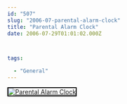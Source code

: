 ```yaml
---
id: "507"
slug: "2006-07-parental-alarm-clock"
title: "Parental Alarm Clock"
date: 2006-07-29T01:01:02.000Z



tags:

  - "General"
---
```

<div class="sqs-html-content">
  <div style="float: left; margin-right: 10px; margin-bottom: 10px;"> <a href="http://www.flickr.com/photos/mclazarus/200765608/" title="Parental Alarm Clock"><img src="http://static.flickr.com/64/200765608_72b3c3fd65_m.jpg" alt="Parental Alarm Clock" style="border: solid 2px #000000;" /></a>
</div>
<p><br clear="all" /></p>
</div>

